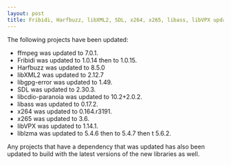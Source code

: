 ```yaml
---
layout: post
title: Fribidi, Harfbuzz, libXML2, SDL, x264, x265, libass, libVPX updates
---
```


The following projects have been updated:
* ffmpeg was updated to 7.0.1.
* Fribidi was updated to 1.0.14 then to 1.0.15.
* Harfbuzz was updated to 8.5.0
* libXML2 was updated to 2.12.7
* libgpg-error was updated to 1.49.
* SDL was updated to 2.30.3.
* libcdio-paranoia was updated to 10.2+2.0.2.
* libass was updated to 0.17.2.
* x264 was updated to 0.164.r3191.
* x265 was updated to 3.6.
* libVPX was updated to 1.14.1.
* liblzma was updated to 5.4.6 then to 5.4.7 then t 5.6.2.

Any projects that have a dependency that was updated has also been updated to build with the latest versions of the new libraries as well.